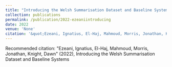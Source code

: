 ```yaml
---
title: "Introducing the Welsh Summarisation Dataset and Baseline Systems"
collection: publications
permalink: /publication/2022-ezeaniintroducing
date: 2022
venue: 'None'
citation: '&quot;Ezeani, Ignatius, El-Haj, Mahmoud, Morris, Jonathan, Knight, Dawn&quot; (2022), Introducing the Welsh Summarisation Dataset and Baseline Systems'
---
```

Recommended citation: "Ezeani, Ignatius, El-Haj, Mahmoud, Morris, Jonathan, Knight, Dawn" (2022), Introducing the Welsh Summarisation Dataset and Baseline Systems